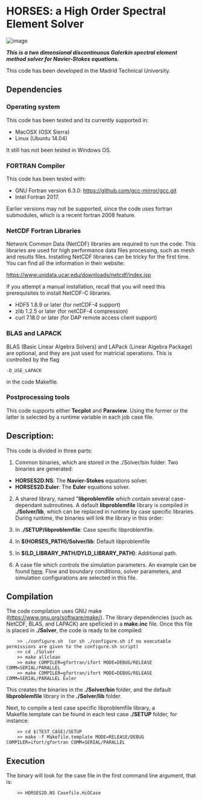 # HORSES: a High Order Spectral Element Solver

![image](https://dl.dropboxusercontent.com/s/kj8zqel72zyolgv/Logo1.png?dl=0)


***This is a two dimensional discontinuous Galerkin spectral element method solver for Navier-Stokes equations.***

This code has been developed in the Madrid Technical University.

## **Dependencies**

### Operating system

This code has been tested and its currently supported in:

  * MacOSX (OSX Sierra)
  * Linux (Ubuntu 14.04)
  
It still has not been tested in Windows OS.

### FORTRAN Compiler

This code has been tested with:

  * GNU Fortran version 6.3.0: https://github.com/gcc-mirror/gcc.git
  * Intel Fortran 2017.

Earlier versions may not be supported, since the code uses fortran submodules, which is a recent fortran 2008 feature.

### NetCDF Fortran Libraries

Network Common Data (NetCDF) libraries are required to run the code. This libraries are used for high performance data files processing, such as mesh and results files. Installing NetCDF libraries can be tricky for the first time. You can find all the information in their website:

https://www.unidata.ucar.edu/downloads/netcdf/index.jsp

If you attempt a manual installation, recall that you will need this prerequisites to install NetCDF-C libraries.

  * HDF5 1.8.9 or later (for netCDF-4 support)
  * zlib 1.2.5 or later (for netCDF-4 compression)
  * curl 7.18.0 or later (for DAP remote access client support)

### BLAS and LAPACK

BLAS (Basic Linear Algebra Solvers) and LAPack (Linear Algebra Package) are optional, and they are just used for matricial operations. This is controlled by the flag

```
-D_USE_LAPACK
```

in the code Makefile.

### Postprocessing tools

This code supports either **Tecplot** and **Paraview**. Using the former or the latter is selected by a runtime variable in each job case file.

## Description:

This code is divided in three parts:

1. Common binaries, which are stored in the ./Solver/bin folder. Two binaries are generated:
  * **HORSES2D.NS**: The **Navier-Stokes** equations solver.
  * **HORSES2D.Euler**: The **Euler** equations solver.

2. A shared library, named "**libproblemfile** which contain several case-dependant subroutines. A default **libproblemfile** library is compiled in **./Solver/lib**, which can be replaced in runtime by case specific libraries. During runtime, the binaries will link the library in this order:
  1. In  **./SETUP/libproblemfile**: Case specific libproblemfile.
  2. In **$(HORSES_PATH)/Solver/lib**: Default libproblemfile
  3. In **$(LD_LIBRARY_PATH/DYLD_LIBRARY_PATH)**: Additional path.
  
3. A case file which controls the simulation parameters. An example can be found [here](Utils/CaseFile/DefaultCaseFile.HiOCase). Flow and boundary conditions, solver parameters, and simulation configurations are selected in this file.

## Compilation

The code compilation uses GNU make (https://www.gnu.org/software/make/). The library dependencies (such as NetCDF, BLAS, and LAPACK) are speficied in a **make.inc** file. Once this file is placed in **./Solver**, the code is ready to be compiled:


```
	>> ./configure.sh  (or sh ./configure.sh if no executable permissions are given to the configure.sh script)
 	>> cd ./Solver
	>> make allclean
	>> make COMPILER=gfortran/ifort MODE=DEBUG/RELEASE COMM=SERIAL/PARALLEL 
	>> make COMPILER=gfortran/ifort MODE=DEBUG/RELEASE COMM=SERIAL/PARALLEL Euler
```


This creates the binaries in the **./Solver/bin** folder, and the default **libproblemfile** library in the **./Solver/lib** folder.

Next, to compile a test case specific libproblemfile library, a Makefile.template can be found in each test case **./SETUP** folder, for instance:

```
	>> cd $(TEST_CASE)/SETUP
	>> make -f Makefile.template MODE=RELEASE/DEBUG COMPILER=ifort/gfortran COMM=SERIAL/PARALLEL
```

## Execution

The binary will look for the case file in the first command line argument, that is:

```
	>> HORSES2D.NS Casefile.HiOCase
```
  
